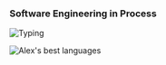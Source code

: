 ### Software Engineering in Process
![Typing](https://media3.giphy.com/media/v1.Y2lkPTc5MGI3NjExM2ViN2I2NTI4NjNkYmEwMTAxYmM2MzM0Y2UxODY2MmU4Yzk4NmQ3ZCZlcD12MV9pbnRlcm5hbF9naWZzX2dpZklkJmN0PWc/XIqCQx02E1U9W/giphy.gif)
<!-- ![Alex's GitHub stats](https://github-readme-stats.vercel.app/api?username=AlexMcBex&theme=merko&show_icons=true) -->
![Alex's best languages](https://github-readme-stats.vercel.app/api/top-langs/?username=alexmcbex&layout=compact&theme=merko&langs_count=6)

<!--
You're not suppposed to read this, here's a cookie 🍪
-->
